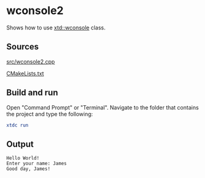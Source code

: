 # wconsole2

Shows how to use [xtd::wconsole](https://gammasoft71.github.io/xtd/reference_guides/latest/classxtd_1_1console.html) class.

## Sources

[src/wconsole2.cpp](src/wconsole2.cpp)

[CMakeLists.txt](CMakeLists.txt)

## Build and run

Open "Command Prompt" or "Terminal". Navigate to the folder that contains the project and type the following:

```cmake
xtdc run
```

## Output

```
Hello World!
Enter your name: James
Good day, James!
```
